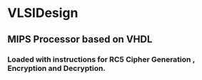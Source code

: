 # VLSIDesign
## MIPS Processor based on VHDL
### Loaded with instructions for RC5 Cipher Generation , Encryption and Decryption.
